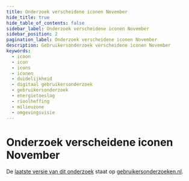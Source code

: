 ```yaml
---
title: Onderzoek verscheidene iconen November
hide_title: true
hide_table_of_contents: false
sidebar_label: Onderzoek verscheidene iconen November
sidebar_position: 2
pagination_label: Onderzoek verscheidene iconen November
description: Gebruikersonderzoek verscheidene iconen November
keywords:
  - icoon
  - icon
  - icons
  - iconen
  - duidelijkheid
  - digitaal gebruikersonderzoek
  - gebruikersonderzoek
  - energietoeslag
  - rioolheffing
  - milieuzone
  - omgevingsvisie
---
```


<!-- @license CC0-1.0 -->

# Onderzoek verscheidene iconen November

De [laatste versie van dit onderzoek](https://gebruikersonderzoeken.nl/docs/onderzoek-bekijken/iconen/utrecht-november-2022) staat op [gebruikersonderzoeken.nl](https://gebruikersonderzoeken.nl/).
